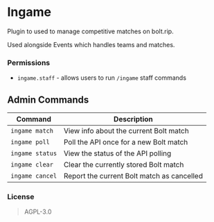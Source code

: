 # Ingame

Plugin to used to manage competitive matches on bolt.rip.

Used alongside Events which handles teams and matches.

### Permissions

* `ingame.staff` - allows users to run `/ingame` staff commands

## Admin Commands

| Command | Description |
| ------- | ----------- |
| `ingame match` | View info about the current Bolt match |
| `ingame poll` | Poll the API once for a new Bolt match |
| `ingame status` | View the status of the API polling |
| `ingame clear` | Clear the currently stored Bolt match |
| `ingame cancel` | Report the current Bolt match as cancelled |

### License
> AGPL-3.0
